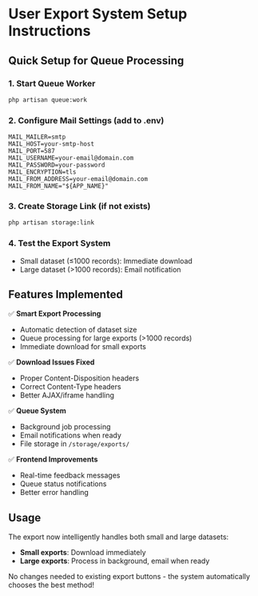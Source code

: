 # User Export System Setup Instructions

## Quick Setup for Queue Processing

### 1. Start Queue Worker

```bash
php artisan queue:work
```

### 2. Configure Mail Settings (add to .env)

```env
MAIL_MAILER=smtp
MAIL_HOST=your-smtp-host
MAIL_PORT=587
MAIL_USERNAME=your-email@domain.com
MAIL_PASSWORD=your-password
MAIL_ENCRYPTION=tls
MAIL_FROM_ADDRESS=your-email@domain.com
MAIL_FROM_NAME="${APP_NAME}"
```

### 3. Create Storage Link (if not exists)

```bash
php artisan storage:link
```

### 4. Test the Export System

-   Small dataset (≤1000 records): Immediate download
-   Large dataset (>1000 records): Email notification

## Features Implemented

✅ **Smart Export Processing**

-   Automatic detection of dataset size
-   Queue processing for large exports (>1000 records)
-   Immediate download for small exports

✅ **Download Issues Fixed**

-   Proper Content-Disposition headers
-   Correct Content-Type headers
-   Better AJAX/iframe handling

✅ **Queue System**

-   Background job processing
-   Email notifications when ready
-   File storage in `/storage/exports/`

✅ **Frontend Improvements**

-   Real-time feedback messages
-   Queue status notifications
-   Better error handling

## Usage

The export now intelligently handles both small and large datasets:

-   **Small exports**: Download immediately
-   **Large exports**: Process in background, email when ready

No changes needed to existing export buttons - the system automatically chooses the best method!
